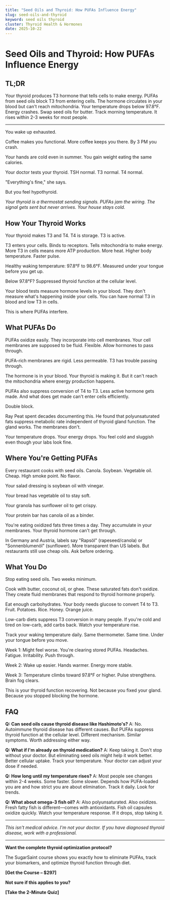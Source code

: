 ```yaml
---
title: "Seed Oils and Thyroid: How PUFAs Influence Energy"
slug: seed-oils-and-thyroid
keyword: seed oils thyroid
cluster: Thyroid Health & Hormones
date: 2025-10-22
---
```


# Seed Oils and Thyroid: How PUFAs Influence Energy

## TL;DR

Your thyroid produces T3 hormone that tells cells to make energy. PUFAs from seed oils block T3 from entering cells. The hormone circulates in your blood but can't reach mitochondria. Your temperature drops below 97.8°F. Energy crashes. Swap seed oils for butter. Track morning temperature. It rises within 2-3 weeks for most people.

---

You wake up exhausted.

Coffee makes you functional. More coffee keeps you there. By 3 PM you crash.

Your hands are cold even in summer. You gain weight eating the same calories.

Your doctor tests your thyroid. TSH normal. T3 normal. T4 normal.

"Everything's fine," she says.

But you feel hypothyroid.

*Your thyroid is a thermostat sending signals. PUFAs jam the wiring. The signal gets sent but never arrives. Your house stays cold.*

## How Your Thyroid Works

Your thyroid makes T3 and T4. T4 is storage. T3 is active.

T3 enters your cells. Binds to receptors. Tells mitochondria to make energy. More T3 in cells means more ATP production. More heat. Higher body temperature. Faster pulse.

Healthy waking temperature: 97.8°F to 98.6°F. Measured under your tongue before you get up.

Below 97.8°F? Suppressed thyroid function at the cellular level.

Your blood tests measure hormone levels in your blood. They don't measure what's happening inside your cells. You can have normal T3 in blood and low T3 in cells.

This is where PUFAs interfere.

## What PUFAs Do

PUFAs oxidize easily. They incorporate into cell membranes. Your cell membranes are supposed to be fluid. Flexible. Allow hormones to pass through.

PUFA-rich membranes are rigid. Less permeable. T3 has trouble passing through.

The hormone is in your blood. Your thyroid is making it. But it can't reach the mitochondria where energy production happens.

PUFAs also suppress conversion of T4 to T3. Less active hormone gets made. And what does get made can't enter cells efficiently.

Double block.

Ray Peat spent decades documenting this. He found that polyunsaturated fats suppress metabolic rate independent of thyroid gland function. The gland works. The membranes don't.

Your temperature drops. Your energy drops. You feel cold and sluggish even though your labs look fine.

## Where You're Getting PUFAs

Every restaurant cooks with seed oils. Canola. Soybean. Vegetable oil. Cheap. High smoke point. No flavor.

Your salad dressing is soybean oil with vinegar.

Your bread has vegetable oil to stay soft.

Your granola has sunflower oil to get crispy.

Your protein bar has canola oil as a binder.

You're eating oxidized fats three times a day. They accumulate in your membranes. Your thyroid hormone can't get through.

In Germany and Austria, labels say "Rapsöl" (rapeseed/canola) or "Sonnenblumenöl" (sunflower). More transparent than US labels. But restaurants still use cheap oils. Ask before ordering.

## What You Do

Stop eating seed oils. Two weeks minimum.

Cook with butter, coconut oil, or ghee. These saturated fats don't oxidize. They create fluid membranes that respond to thyroid hormone properly.

Eat enough carbohydrates. Your body needs glucose to convert T4 to T3. Fruit. Potatoes. Rice. Honey. Orange juice.

Low-carb diets suppress T3 conversion in many people. If you're cold and tired on low-carb, add carbs back. Watch your temperature rise.

Track your waking temperature daily. Same thermometer. Same time. Under your tongue before you move.

Week 1: Might feel worse. You're clearing stored PUFAs. Headaches. Fatigue. Irritability. Push through.

Week 2: Wake up easier. Hands warmer. Energy more stable.

Week 3: Temperature climbs toward 97.8°F or higher. Pulse strengthens. Brain fog clears.

This is your thyroid function recovering. Not because you fixed your gland. Because you stopped blocking the hormone.

## FAQ

**Q: Can seed oils cause thyroid disease like Hashimoto's?**
A: No. Autoimmune thyroid disease has different causes. But PUFAs suppress thyroid function at the cellular level. Different mechanism. Similar symptoms. Worth addressing either way.

**Q: What if I'm already on thyroid medication?**
A: Keep taking it. Don't stop without your doctor. But eliminating seed oils might help it work better. Better cellular uptake. Track your temperature. Your doctor can adjust your dose if needed.

**Q: How long until my temperature rises?**
A: Most people see changes within 2-4 weeks. Some faster. Some slower. Depends how PUFA-loaded you are and how strict you are about elimination. Track it daily. Look for trends.

**Q: What about omega-3 fish oil?**
A: Also polyunsaturated. Also oxidizes. Fresh fatty fish is different—comes with antioxidants. Fish oil capsules oxidize quickly. Watch your temperature response. If it drops, stop taking it.

---

*This isn't medical advice. I'm not your doctor. If you have diagnosed thyroid disease, work with a professional.*

---

**Want the complete thyroid optimization protocol?**

The SugarSaint course shows you exactly how to eliminate PUFAs, track your biomarkers, and optimize thyroid function through diet.

**[Get the Course – $297]**

**Not sure if this applies to you?**

**[Take the 2-Minute Quiz]**
